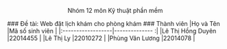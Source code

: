 <p align = "center">Nhóm 12 môn Kỹ thuật phần mềm<p>
### Đề tài: Web đặt lịch khám cho phòng khám</h3>
### Thành viên</h3>
|Họ và Tên          |Mã số sinh viên |
|:------------------|-------------- :|
|Lê Thị Hồng Duyên  |22014455        |
|Lê Thị Ly          |22010272        |
|Phùng Văn Lương    |22014078        |
